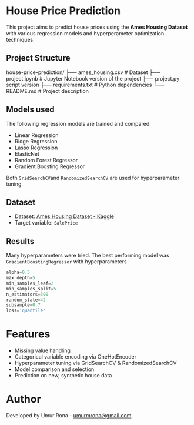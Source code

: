 # House Price Prediction

This project aims to predict house prices using the **Ames Housing Dataset** with various regression models and hyperperameter optimization techniques.

## Project Structure

house-price-prediction/
├── ames_housing.csv # Dataset
├── project.ipynb # Jupyter Notebook version of the project
├── project.py script version
├── requirements.txt # Python dependencies
└── README.md # Project description

## Models used

The following regression models are trained and compared:

- Linear Regression
- Ridge Regression
- Lasso Regression
- ElasticNet
- Random Forest Regressor
- Gradient Boosting Regressor

Both `GridSearchCV`and `RandomizedSearchCV` are used for hyperparameter tuning

## Dataset
- Dataset: [Ames Housing Dataset - Kaggle](https://www.kaggle.com/datasets/prevek18/ames-housing-dataset)
- Target variable: `SalePrice`

## Results

Many hyperparameters were tried. The best performing model was `GradientBoostingRegressor` with hyperparameters
```python
alpha=0.5
max_depth=5
min_samples_leaf=2
min_samples_split=5
n_estimators=300
random_state=42
subsample=0.7
loss='quantile'
```

# Features

- Missing value handling
- Categorical variable encoding via OneHotEncoder
- Hyperparameter tuning via GridSearchCV & RandomizedSearchCV
- Model comparison and selection
- Prediction on new, synthetic house data

# Author
Developed by Umur Rona - umurmrona@gmail.com